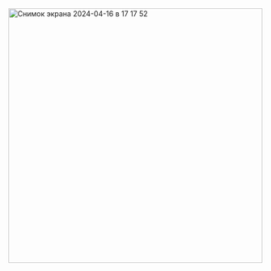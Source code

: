 <img width="502" alt="Снимок экрана 2024-04-16 в 17 17 52" src="https://github.com/srapchegs/rtippo/assets/160636893/0285f293-3b31-4183-adc6-ec13e14c3288">
